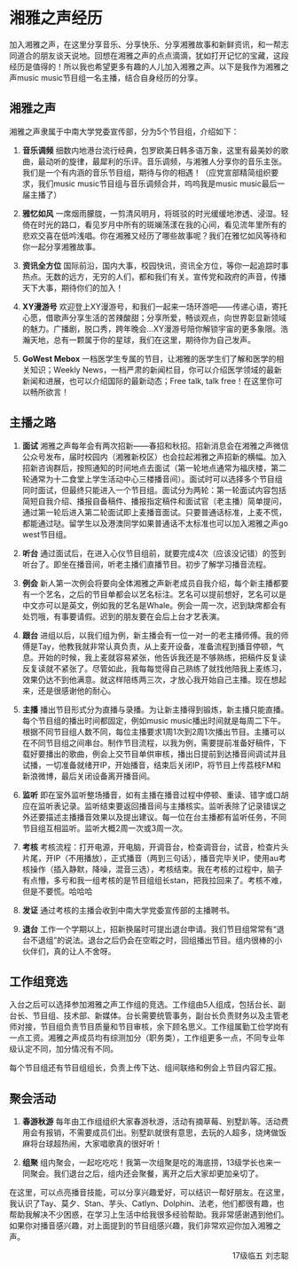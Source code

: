 # 湘雅之声经历

加入湘雅之声，在这里分享音乐、分享快乐、分享湘雅故事和新鲜资讯，和一帮志同道合的朋友谈天说地。回想在湘雅之声的点点滴滴，犹如打开记忆的宝藏，这段经历是值得的！所以我也希望更多有趣的人儿加入湘雅之声。以下是我作为湘雅之声music music节目组一名主播，结合自身经历的分享。

## 湘雅之声

湘雅之声隶属于中南大学党委宣传部，分为5个节目组，介绍如下：

1. **音乐调频** 细数内地港台流行经典，包罗欧美日韩多语万象，这里有最美妙的歌曲，最动听的旋律，最犀利的乐评。音乐调频，与湘雅人分享你的音乐主张。我们是一个有内涵的音乐节目组，期待与你的相遇！（应党宣部精简组织要求，我们music music节目组与音乐调频合并，呜呜我是music music最后一届主播了）

2. **雅忆如风** 一席烟雨朦胧，一剪清风明月，将斑驳的时光缓缓地渗透、浸湿。轻倚在时光的路口，看见岁月中所有的斑斓荡漾在我的心间，看见流年里所有的悲欢交喜在低吟浅唱。你在湘雅又经历了哪些故事呢？我们在雅忆如风等待和你一起分享湘雅故事。

3. **资讯全方位** 国际前沿，国内大事，校园快讯，资讯全方位，等你一起追踪时事热点。无数的远方，无穷的人们，都和我们有关。宣传党和政府的声音，传播天下大事，期待你们的加入！

4. **XY漫游号** 欢迎登上XY漫游号，和我们一起来一场环游吧——传递心语，寄托心愿，借歌声分享生活的苦辣酸甜；分享所爱，畅谈观点，向世界彰显新领域的魅力。广播剧，脱口秀，跨年晚会…XY漫游号陪你解锁宇宙的更多象限。浩瀚天地，总有一颗属于你的星球，我们在这里，期待你为自己发声。

5. **GoWest Mebox** 一档医学生专属的节目，让湘雅的医学生们了解和医学的相关知识；Weekly News，一档严肃的新闻栏目，你可以介绍医学领域的最新新闻和进展，也可以介绍国际的最新动态；Free talk, talk free！在这里你可以畅所欲言！

## 主播之路

1. **面试** 湘雅之声每年会有两次招新——春招和秋招。招新消息会在湘雅之声微信公众号发布，届时校园内（湘雅新校区）也会拉起湘雅之声招新的横幅。加入招新咨询群后，按照通知的时间地点去面试（第一轮地点通常为福庆楼，第二轮通常为十二食堂上学生活动中心三楼播音间）。面试时可以选择多个节目组同时面试，但最终只能进入一个节目组。面试分为两轮：第一轮面试内容包括简短自我介绍、播报自备稿件、播报指定稿件和面试官（老主播）简单提问，通过第一轮后进入第二轮面试即上麦播音面试。只要普通话标准，上麦不慌，都能通过哒。留学生以及港澳同学如果普通话不太标准也可以加入湘雅之声go west节目组。

2. **听台** 通过面试后，在进入心仪节目组前，就要完成4次（应该没记错）的签到听台了。即坐在播音间，听老主播们直播节目。初步了解学习播音流程。

3. **例会** 新人第一次例会将要向全体湘雅之声新老成员自我介绍，每个新主播都要有一个艺名，之后的节目单都会以艺名标注。艺名可以提前想好，艺名可以是中文亦可以是英文，例如我的艺名是Whale。例会一周一次，迟到缺席都会有处罚哦，有事要请假。迟到的朋友要在会后上台才艺表演。

4. **跟台** 进组以后，以我们组为例，新主播会有一位一对一的老主播师傅。我的师傅是Tay，他教我就非常认真负责，从上麦开设备，准备流程到播音停顿，气息。开始的时候，我上麦就容易紧张，他告诉我还是不够熟练，把稿件反复读反复读就不紧张了。尽管如此，我每每觉得自己熟练了就找他陪我上麦练习，效果仍达不到他满意。就这样陪练两三次，才放心我开始自己主播。现在想起来，还是很感谢他的耐心。

5. **主播** 播出节目形式分为直播与录播。为让新主播得到锻炼，新主播只能直播。每个节目组的播出时间都固定，例如music music播出时间就是每周二下午。根据不同节目组人数不同，每位主播要求1周1次到2周1次播出节目。主播可以在不同节目组之间串台。制作节目流程，以我为例，需要提前准备好稿件，下载好要播出的歌曲，例会上交节目单供审核，播出日提前到达播音间调试并且试播，一切准备就绪开IP，开始播音，结束后关闭IP，将节目上传荔枝FM和新浪微博，最后关闭设备离开播音间。

6. **监听** 即在室外监听整场播音，如有主播在播音过程中停顿、重读、错字或口胡应在监听表记录。监听结束要返回播音间与主播核实。监听表除了记录错误之外还要描述主播播音效果以及提出建议。每一位在台主播都有监听任务，不同节目组互相监听。监听大概2周一次或3周一次。

7. **考核** 考核流程：打开电源，开电脑，开调音台，检查调音台，试音，检查片头片尾，开IP（不用播放），正式播音（两到三句话），播音完毕关IP，使用au考核操作（插入静默，降噪，混音三选），考核结束。我在考核的过程中，脑子有点懵，多亏和我一组考核的是节目组组长stan，把我拉回来了。考核不难，但是不要慌。哈哈哈

8. **发证** 通过考核的主播会收到中南大学党委宣传部的主播聘书。

9. **退台** 工作一个学期以上，招新换届时可提出退台申请。我们节目组常常有“退台不退组”的说法。退台之后仍会在空暇之时，回组播出节目。组内很棒的小伙伴们，真的让人不舍呀。

## 工作组竞选

入台之后可以选择参加湘雅之声工作组的竞选。工作组由5人组成，包括台长、副台长、节目组、技术部、新媒体。台长需要统管事务，副台长负责财务以及主管老师对接，节目组负责节目质量和节目审核，余下顾名思义。工作组属勤工俭学岗有一点工资。湘雅之声成员均有综测加分（职务类），工作组更多一点，不同专业年级认定不同，加分情况有不同。

每个节目组还有节目组组长，负责上传下达、组间联络和例会上节目内容汇报。

## 聚会活动

1. **春游秋游** 每年由工作组组织大家春游秋游，活动有摘草莓、别墅趴等。活动费用会有报销，不需要成员们出。别墅趴就很有意思，去玩的人超多，烧烤做饭麻将台球超热闹，大家唱歌真的很好听！

2. **组聚** 组内聚会，一起吃吃吃！我第一次组聚是吃的海底捞，13级学长也来一同聚会。我们退台之后，组内还会聚餐，离开之后大家却更加亲切了。

在这里，可以点亮播音技能，可以分享兴趣爱好，可以结识一帮好朋友。在这里，我认识了Tay、莫夕、Stan、芋头、Catlyn、Dolphin、法老，他们都很有趣，也帮助我解决不少困惑，在学习上生活中给我很多经验帮助。我非常感谢遇到他们。如果你对播音感兴趣，对上面提到的节目组感兴趣，我们非常欢迎你加入湘雅之声。

<p align="right">17级临五 刘志聪</p>